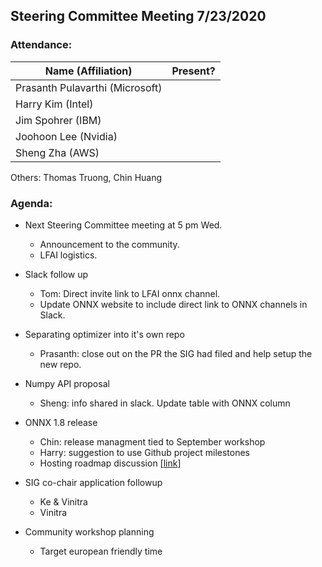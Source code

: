 ## Steering Committee Meeting 7/23/2020

### Attendance:

| Name (Affiliation)              | Present? |
| ------------------------------- | -------- |
| Prasanth Pulavarthi (Microsoft) |       |
| Harry Kim (Intel)               |       |
| Jim Spohrer (IBM)               |       |
| Joohoon Lee (Nvidia)            |       |
| Sheng Zha (AWS)                 |       |

Others: Thomas Truong, Chin Huang


### Agenda:

* Next Steering Committee meeting at 5 pm Wed. 
  * Announcement to the community.
  * LFAI logistics.
  
* Slack follow up 
  * Tom: Direct invite link to LFAI onnx channel. 
  * Update ONNX website to include direct link to ONNX channels in Slack.

* Separating optimizer into it's own repo 
  * Prasanth: close out on the PR the SIG had filed and help setup the new repo.

* Numpy API proposal
  * Sheng: info shared in slack. Update table with ONNX column

* ONNX 1.8 release
  * Chin: release managment tied to September workshop
  * Harry: suggestion to use Github project milestones
  * Hosting roadmap discussion [[link](https://docs.google.com/document/d/14-b92ALTP9K1bzQl9bRXtrqri5RfixFBCMV8SwTVxn0/edit?ts=5eb43d22)]

* SIG co-chair application followup
  * Ke & Vinitra
  * Vinitra

* Community workshop planning
  * Target european friendly time
  
